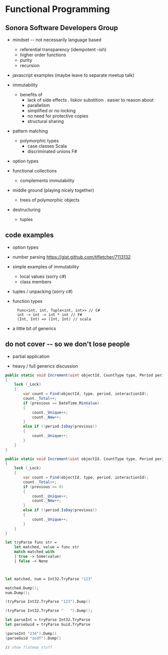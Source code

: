 Functional Programming
========================

Sonora Software Developers Group
---------------------------------


- mindset -- not necessarily language based
  + referential transparency (idempotent -ish)
  + higher order functions
  + purity
  + recursion
  
    


- javascript examples (maybe leave to separate meetup talk)
 

- immutability
  + benefits of
    * lack of side effects 
      . liskov substition
      . easier to reason about
    * parallelism 
    * simplified or no locking
    * no need for protective copies
    * structural sharing
- pattern matching
  + polymorphic types
    * case classes Scala
    * discriminated unions F#
- option types
- functional collections
  + complements immutability
- middle ground (playing nicely together)
  + trees of polymorphic objects
- destructuring
  + tuples


## code examples

- option types

- number parsing
  https://gist.github.com/tifletcher/7113132

- simple examples of immutability
  + local values (sorry c#)
  + class members

- tuples / unpacking (sorry c#)

- function types


		Func<int, int, Tuple<int, int>> // C#
		int -> int -> int * int // F#
		(Int, Int) => (Int, Int) // scala

- a little bit of generics


## do not cover -- so we don't lose people

- partial application

- heavy / full generics discussion

```csharp
public static void Increment(uint objectId, CountType type, Period period, DateTime previous, ushort? interactionId = null)
{
    lock (_Lock)
    {
        var count = Find(objectId, type, period, interactionId);
        count._Total++;
        if (previous == DateTime.MinValue)
        {
            count._Unique++;
            count._New++;
        }
        else if (!period.IsDay(previous))
        {
            count._Unique++;
        }
    }   
}

public static void Increment(uint objectId, CountType type, Period period, ushort previous, ushort? interactionId = null)
{
    lock (_Lock)
    {
        var count = Find(objectId, type, period, interactionId);
        count._Total++;
        if (previous == 0)
        {
            count._Unique++;
            count._New++;
        }
        else if (!period.IsDay(previous))
        {
            count._Unique++;
        }
    }
}
```

```fsharp
let tryParse func str = 
	let matched, value = func str
	match matched with
	| true -> Some(value)
	| false -> None



let matched, num = Int32.TryParse "123"

matched.Dump();
num.Dump();

(tryParse Int32.TryParse "123").Dump()

(tryParse Int32.TryParse "   ").Dump();

let parseInt = tryParse Int32.TryParse
let parseGuid = tryParse Guid.TryParse

(parseInt "234").Dump()
(parseGuid "asdf").Dump()

// show flatmap stuff
```
